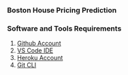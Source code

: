 ### Boston House Pricing Prediction

### Software and Tools Requirements

1. [Github Account](https://github.com)
2. [VS Code IDE](https://code.visualstudio.com/)
3. [Heroku Account](https://heroku.com)
4. [Git CLI](https://git-scm.com/book/en/v2/Getting-Started-The-Command-Line)